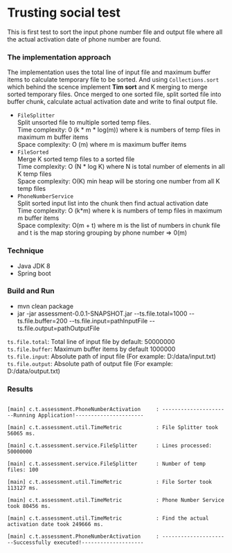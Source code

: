 # Trusting social test

This is first test to sort the input phone number file and output file where all the actual activation date of phone number are found.

### The implementation approach

The implementation uses the total line of input file and maximum buffer items to calculate temporary file to be sorted.
And using <code>Collections.sort</code> which behind the scence implement <b>Tim sort</b> and K merging to merge sorted temporary files.
Once merged to one sorted file, split sorted file into buffer chunk, calculate actual activation date and write to final output file.

* <code>FileSplitter</code><br>
Split unsorted file to multiple sorted temp files.<br>
Time complexity: 0 (k * m * log(m)) where k is numbers of temp files in maximum m buffer items<br>
Space complexity: O (m) where m is maximum buffer items
* <code>FileSorted</code><br>
Merge K sorted temp files to a sorted file<br>
Time complexity: O (N * log K) where N is total number of elements in all K temp files<br>
Space complexity: O(K) min heap will be storing one number from all K temp files
* <code>PhoneNumberService</code> <br>
Split sorted input list into the chunk then find actual activation date<br>
Time complexity: O (k*m) where k is numbers of temp files in maximum m buffer items<br>
Space complexity: O(m + t) where m is the list of numbers in chunk file and t is the
map storing grouping by phone number => 0(m)

### Technique
* Java JDK 8
* Spring boot

### Build and Run
* mvn clean package
* jar -jar assessment-0.0.1-SNAPSHOT.jar --ts.file.total=1000 --ts.file.buffer=200 --ts.file.input=pathInputFile --ts.file.output=pathOutputFile<br>

<code>ts.file.total</code>: Total line of input file by default: 50000000<br>
<code>ts.file.buffer</code>: Maximum buffer items by default 1000000<br>
<code>ts.file.input</code>: Absolute path of input file (For example: D:/data/input.txt)<br>
<code>ts.file.output</code>: Absolute path of output file (For example: D:/data/output.txt)<br>

### Results
<code>
[main] c.t.assessment.PhoneNumberActivation     : ----------------------Running Application!----------------------<br>
[main] c.t.assessment.util.TimeMetric           : File Splitter took 56065 ms.<br>
[main] c.t.assessment.service.FileSplitter      : Lines processed: 50000000<br>
[main] c.t.assessment.service.FileSplitter      : Number of temp files: 100<br>
[main] c.t.assessment.util.TimeMetric           : File Sorter took 113127 ms.<br>
[main] c.t.assessment.util.TimeMetric           : Phone Number Service took 80456 ms.<br>
[main] c.t.assessment.util.TimeMetric           : Find the actual activation date took 249666 ms.<br>
[main] c.t.assessment.PhoneNumberActivation     : ----------------------Successfully executed!--------------------<br>
</code>
